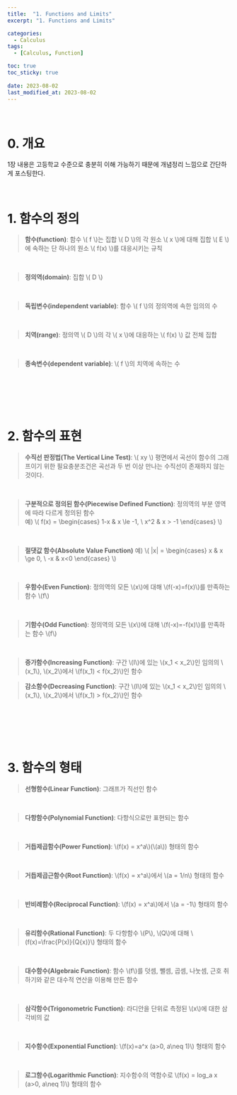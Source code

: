 ```yaml
---
title:  "1. Functions and Limits"
excerpt: "1. Functions and Limits"

categories:
  - Calculus
tags:
  - [Calculus, Function]

toc: true
toc_sticky: true
 
date: 2023-08-02
last_modified_at: 2023-08-02
---
```


&nbsp;

# 0. 개요
1장 내용은 고등학교 수준으로 충분히 이해 가능하기 때문에 개념정리 느낌으로 간단하게 포스팅한다.

&nbsp;

# 1. 함수의 정의
> **함수(function)**: 함수 \\( f \\)는 집합 \\( D \\)의 각 원소 \\( x \\)에 대해 집합 \\( E \\)에 속하는 단 하나의 원소 \\( f(x) \\)를 대응시키는 규칙

&nbsp;

> **정의역(domain)**: 집합 \\( D \\)

&nbsp;

> **독립변수(independent variable)**: 함수 \\( f \\)의 정의역에 속한 임의의 수

&nbsp;

> **치역(range)**: 정의역 \\( D \\)의 각 \\( x \\)에 대응하는 \\( f(x) \\) 값 전체 집합

&nbsp;

> **종속변수(dependent variable)**: \\( f \\)의 치역에 속하는 수

&nbsp;

&nbsp;

&nbsp;

# 2. 함수의 표현
> **수직선 판정법(The Vertical Line Test)**: \\( xy \\) 평면에서 곡선이 함수의 그래프이기 위한 필요충분조건은 곡선과 두 번 이상 만나는 수직선이 존재하지 않는 것이다.

&nbsp;

> **구분적으로 정의된 함수(Piecewise Defined Function)**: 정의역의 부분 영역에 따라 다르게 정의된 함수\
> 예) \\( f(x) = \begin{cases} 1-x & x \le -1, \\ x^2 & x > -1 \end{cases} \\)

&nbsp;

> **절댓값 함수(Absolute Value Function)**
> 예) \\( |x| = \begin{cases} x & x \ge 0, \\ -x & x<0 \end{cases} \\)

&nbsp;

> **우함수(Even Function)**: 정의역의 모든 \\(x\\)에 대해 \\(f(-x)=f(x)\\)를 만족하는 함수 \\(f\\)

&nbsp;

> **기함수(Odd Function)**: 정의역의 모든 \\(x\\)에 대해 \\(f(-x)=-f(x)\\)를 만족하는 함수 \\(f\\)

&nbsp;

> **증가함수(Increasing Function)**: 구간 \\(I\\)에 있는 \\(x_1 < x_2\\)인 임의의 \\(x_1\\), \\(x_2\\)에서 \\(f(x_1) < f(x_2)\\)인 함수

> **감소함수(Decreasing Function)**: 구간 \\(I\\)에 있는 \\(x_1 < x_2\\)인 임의의 \\(x_1\\), \\(x_2\\)에서 \\(f(x_1) > f(x_2)\\)인 함수

&nbsp;

&nbsp;

&nbsp;

# 3. 함수의 형태
> **선형함수(Linear Function)**: 그래프가 직선인 함수

&nbsp;

> **다항함수(Polynomial Function)**: 다항식으로만 표현되는 함수

&nbsp;

> **거듭제곱함수(Power Function)**: \\(f(x) = x^a\\)(\\(a\\)) 형태의 함수

&nbsp;

> **거듭제곱근함수(Root Function)**: \\(f(x) = x^a\\)에서 \\(a = 1/n\\) 형태의 함수

&nbsp;

> **반비례함수(Reciprocal Function)**: \\(f(x) = x^a\\)에서 \\(a = -1\\) 형태의 함수

&nbsp;

> **유리함수(Rational Function)**: 두 다항함수 \\(P\\), \\(Q\\)에 대해 \\(f(x)=\frac{P(x)}{Q{x)}\\) 형태의 함수

&nbsp;

> **대수함수(Algebraic Function)**: 함수 \\(f\\)를 덧셈, 뺄셈, 곱셈, 나눗셈, 근호 취하기와 같은 대수적 연산을 이용해 만든 함수

&nbsp;

> **삼각함수(Trigonometric Function)**: 라디안을 단위로 측정된 \\(x\\)에 대한 삼각비의 값

&nbsp;

> **지수함수(Exponential Function)**: \\(f(x)=a^x (a>0, a\neq 1)\\) 형태의 함수

&nbsp;

> **로그함수(Logarithmic Function)**: 지수함수의 역함수로 \\(f(x) = log_a x (a>0, a\neq 1)\\) 형태의 함수

&nbsp;
